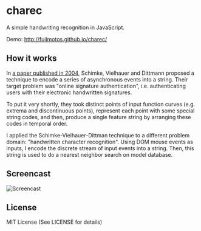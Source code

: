 charec
======

A simple handwriting recognition in JavaScript.

Demo: http://fujimotos.github.io/charec/

How it works
------------

In [a paper published in 2004](https://scholar.google.com/scholar?cluster=2366365863084429505),
Schimke, Vielhauer and Dittmann proposed a technique to encode a
series of asynchronous events into a string.
Their target problem was "online signature authentication",
i.e. authenticating users with their electronic handwritten signatures.

To put it very shortly, they took distinct points of input function
curves (e.g. extrema and discontinuous points), represent each point
with some special string codes, and then, produce a single feature
string by arranging these codes in temporal order.

I applied the Schimke-Vielhauer-Dittman technique to a different problem
domain: "handwritten character recognition". Using DOM mouse events as
inputs, I encode the discrete stream of input events into a string.
Then, this string is used to do a nearest neighbor search on model database.

Screencast
----------

![Screencast](http://fujimotos.github.io/charec/img/charec_screencast.gif)


License
-------

MIT License (See LICENSE for details)
